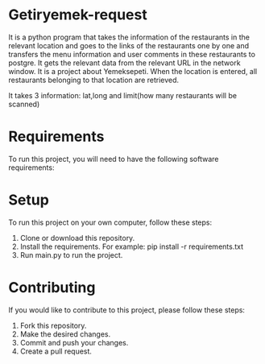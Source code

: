 # Getiryemek-request
It is a python program that takes the information of the restaurants in the relevant location and goes to the links of the restaurants one by one and transfers the menu information and user comments in these restaurants to postgre. It gets the relevant data from the relevant URL in the network window. It is a project about Yemeksepeti. When the location is entered, all restaurants belonging to that location are retrieved.

It takes 3 information:
lat,long and limit(how many restaurants will be scanned)

# Requirements
To run this project, you will need to have the following software requirements:

# Setup
To run this project on your own computer, follow these steps:

1. Clone or download this repository.
2. Install the requirements. For example: pip install -r requirements.txt
3. Run main.py to run the project.

# Contributing
If you would like to contribute to this project, please follow these steps:

1. Fork this repository.
2. Make the desired changes.
3. Commit and push your changes.
4. Create a pull request.
